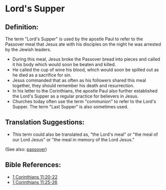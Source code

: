 # Lord's Supper #

## Definition: ##

The term "Lord's Supper" is used by the apostle Paul to refer to the Passover meal that Jesus ate with his disciples on the night he was arrested by the Jewish leaders. 

* During this meal, Jesus broke the Passover bread into pieces and called it his body which would soon be beaten and killed.
* He called the cup of wine his blood, which would soon be spilled out as he died as a sacrifice for sin.
* Jesus commanded that as often as his followers shared this meal together, they should remember his death and resurrection.
* In his letter to the Corinthians, the apostle Paul also further established the Lord's Supper as a regular practice for believers in Jesus.
* Churches today often use the term "communion" to refer to the Lord's Supper. The term "Last Supper" is also sometimes used.

## Translation Suggestions: ##

* This term could also be translated as, "the Lord's meal" or "the meal of our Lord Jesus" or "the meal in memory of the Lord Jesus."

(See also: [passover](../kt/passover.md))

## Bible References: ##

* [1 Corinthians 11:20-22](https://door43.org/en/bible/notes/1co/11/20)
* [1 Corinthians 11:25-26](https://door43.org/en/bible/notes/1co/11/25)

